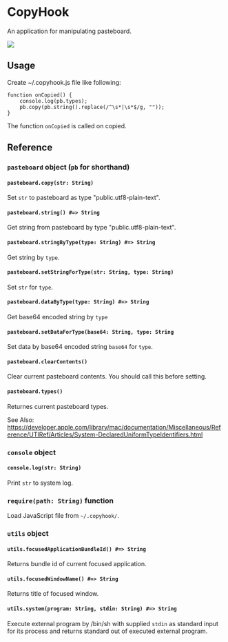 CopyHook
========

An application for manipulating pasteboard.

<img src="https://lh6.googleusercontent.com/-3qwI14DebUQ/VQP_eDfO6WI/AAAAAAAAYc0/CwRH-s4RKVE/s1280/2015-03-14%252018.27.58.png"/>


Usage
-----

Create ~/.copyhook.js file like following:

    function onCopied() {
        console.log(pb.types);
        pb.copy(pb.string().replace(/^\s*|\s*$/g, ""));
    }


The function `onCopied` is called on copied.

Reference
---------

### `pasteboard` object (`pb` for shorthand)

#### `pasteboard.copy(str: String)`

Set `str` to pasteboard as type "public.utf8-plain-text".

#### `pasteboard.string() #=> String`

Get string from pasteboard by type "public.utf8-plain-text".

#### `pasteboard.stringByType(type: String) #=> String`

Get string by `type`.

#### `pasteboard.setStringForType(str: String, type: String)`

Set `str` for `type`.

#### `pasteboard.dataByType(type: String) #=> String`

Get base64 encoded string by `type`

#### `pasteboard.setDataForType(base64: String, type: String`

Set data by base64 encoded string `base64` for `type`.

#### `pasteboard.clearContents()`

Clear current pasteboard contents. You should call this before setting.

#### `pasteboard.types()`

Returnes current pasteboard types. 

See Also: https://developer.apple.com/library/mac/documentation/Miscellaneous/Reference/UTIRef/Articles/System-DeclaredUniformTypeIdentifiers.html

### `console` object

#### `console.log(str: String)`

Print `str` to system log.

### `require(path: String)` function

Load JavaScript file from `~/.copyhook/`.

### `utils` object

#### `utils.focusedApplicationBundleId() #=> String`

Returns bundle id of current focused application.

#### `utils.focusedWindowName() #=> String`

Returns title of focused window.

#### `utils.system(program: String, stdin: String) #=> String`

Execute external program by /bin/sh with supplied `stdin` as standard input for its process and returns standard out of executed external program.
